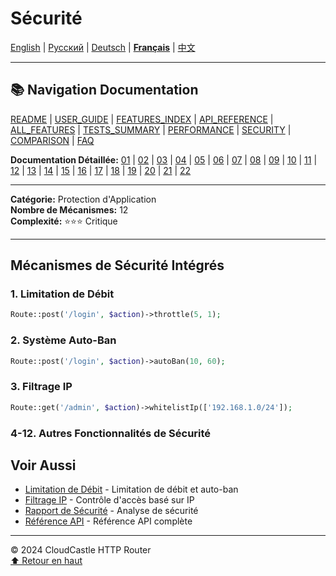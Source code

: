 # Sécurité

[English](../../en/features/20_SECURITY.md) | [Русский](../../ru/features/20_SECURITY.md) | [Deutsch](../../de/features/20_SECURITY.md) | [**Français**](20_SECURITY.md) | [中文](../../zh/features/20_SECURITY.md)

---

## 📚 Navigation Documentation

[README](../../README.md) | [USER_GUIDE](../USER_GUIDE.md) | [FEATURES_INDEX](../FEATURES_INDEX.md) | [API_REFERENCE](../API_REFERENCE.md) | [ALL_FEATURES](../ALL_FEATURES.md) | [TESTS_SUMMARY](../TESTS_SUMMARY.md) | [PERFORMANCE](../PERFORMANCE_ANALYSIS.md) | [SECURITY](../SECURITY_REPORT.md) | [COMPARISON](../COMPARISON.md) | [FAQ](../FAQ.md)

**Documentation Détaillée:** [01](01_BASIC_ROUTING.md) | [02](02_ROUTE_PARAMETERS.md) | [03](03_ROUTE_GROUPS.md) | [04](04_RATE_LIMITING.md) | [05](05_IP_FILTERING.md) | [06](06_MIDDLEWARE.md) | [07](07_NAMED_ROUTES.md) | [08](08_TAGS.md) | [09](09_HELPER_FUNCTIONS.md) | [10](10_ROUTE_SHORTCUTS.md) | [11](11_ROUTE_MACROS.md) | [12](12_URL_GENERATION.md) | [13](13_EXPRESSION_LANGUAGE.md) | [14](14_CACHING.md) | [15](15_PLUGINS.md) | [16](16_LOADERS.md) | [17](17_PSR_SUPPORT.md) | [18](18_ACTION_RESOLVER.md) | [19](19_STATISTICS.md) | [20](20_SECURITY.md) | [21](21_EXCEPTIONS.md) | [22](22_CLI_TOOLS.md)

---

**Catégorie:** Protection d'Application  
**Nombre de Mécanismes:** 12  
**Complexité:** ⭐⭐⭐ Critique

---

## Mécanismes de Sécurité Intégrés

### 1. Limitation de Débit
```php
Route::post('/login', $action)->throttle(5, 1);
```

### 2. Système Auto-Ban
```php
Route::post('/login', $action)->autoBan(10, 60);
```

### 3. Filtrage IP
```php
Route::get('/admin', $action)->whitelistIp(['192.168.1.0/24']);
```

### 4-12. Autres Fonctionnalités de Sécurité

## Voir Aussi

- [Limitation de Débit](04_RATE_LIMITING.md) - Limitation de débit et auto-ban
- [Filtrage IP](05_IP_FILTERING.md) - Contrôle d'accès basé sur IP
- [Rapport de Sécurité](../SECURITY_REPORT.md) - Analyse de sécurité
- [Référence API](../API_REFERENCE.md) - Référence API complète

---

© 2024 CloudCastle HTTP Router  
[⬆ Retour en haut](#sécurité)